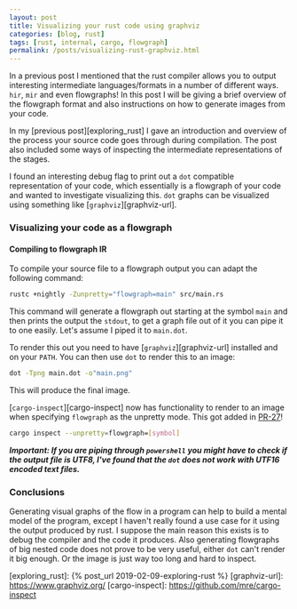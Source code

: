 ```yaml
---
layout: post
title: Visualizing your rust code using graphviz
categories: [blog, rust]
tags: [rust, internal, cargo, flowgraph]
permalink: /posts/visualizing-rust-graphviz.html
---
```

In a previous post I mentioned that the rust compiler allows you to output interesting intermediate languages/formats in a number of different ways.  
`hir`, `mir` and even flowgraphs! 
In this post I will be giving a brief overview of the flowgraph format and also instructions on how to generate images from your code.
<!--more-->

In my [previous post][exploring_rust] I gave an introduction and overview of the process your source code goes through during compilation. 
The post also included some ways of inspecting the intermediate representations of the stages.

I found an interesting debug flag to print out a `dot` compatible representation of your code, which essentially is a flowgraph of your code and wanted to investigate visualizing this.
`dot` graphs can be visualized using something like [`graphviz`][graphviz-url].

### Visualizing your code as a flowgraph
#### Compiling to flowgraph IR
To compile your source file to a flowgraph output you can adapt the following command: 
```bash
rustc +nightly -Zunpretty="flowgraph=main" src/main.rs
```
This command will generate a flowgraph out starting at the symbol `main` and then prints the output the `stdout`, to get a graph file out of it you can pipe it to one easily. 
Let's assume I piped it to `main.dot`. 

To render this out you need to have [`graphviz`][graphviz-url] installed and on your `PATH`. You can then use `dot` to render this to an image:
```bash
dot -Tpng main.dot -o"main.png"
```
This will produce the final image. 

[`cargo-inspect`][cargo-inspect] now has functionality to render to an image when specifying `flowgraph` as the unpretty mode. This got added in [PR-27](https://github.com/mre/cargo-inspect/pull/27)!
```bash
cargo inspect --unpretty=flowgraph=[symbol]  
```

***Important: If you are piping through `powershell` you might have to check if the output file is UTF8, I've found that the `dot` does not work with UTF16 encoded text files.***


### Conclusions
Generating visual graphs of the flow in a program can help to build a mental model of the program, except I haven't really found a use case for it using the output produced by rust. I suppose the main reason this exists is to debug the compiler and the code it produces. Also generating flowgraphs of big nested code does not prove to be very useful, either `dot` can't render it big enough. Or the image is just way too long and hard to inspect.

<!--  Links -->
[exploring_rust]: {% post_url 2019-02-09-exploring-rust %}
[graphviz-url]: https://www.graphviz.org/
[cargo-inspect]: https://github.com/mre/cargo-inspect